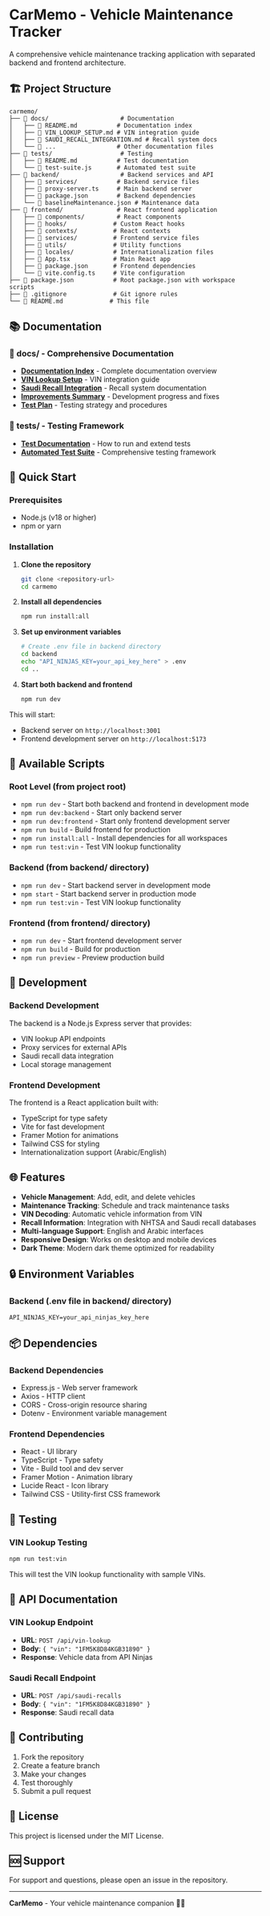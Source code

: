 # CarMemo - Vehicle Maintenance Tracker

A comprehensive vehicle maintenance tracking application with separated backend and frontend architecture.

## 🏗️ Project Structure

```
carmemo/
├── 📁 docs/                    # Documentation
│   ├── 📄 README.md           # Documentation index
│   ├── 📄 VIN_LOOKUP_SETUP.md # VIN integration guide
│   ├── 📄 SAUDI_RECALL_INTEGRATION.md # Recall system docs
│   └── 📄 ...                 # Other documentation files
├── 📁 tests/                   # Testing
│   ├── 📄 README.md           # Test documentation
│   └── 📄 test-suite.js       # Automated test suite
├── 📁 backend/                 # Backend services and API
│   ├── 📁 services/           # Backend service files
│   ├── 📄 proxy-server.ts     # Main backend server
│   ├── 📄 package.json        # Backend dependencies
│   └── 📄 baselineMaintenance.json # Maintenance data
├── 📁 frontend/               # React frontend application
│   ├── 📁 components/         # React components
│   ├── 📁 hooks/             # Custom React hooks
│   ├── 📁 contexts/          # React contexts
│   ├── 📁 services/          # Frontend service files
│   ├── 📁 utils/             # Utility functions
│   ├── 📁 locales/           # Internationalization files
│   ├── 📄 App.tsx            # Main React app
│   ├── 📄 package.json       # Frontend dependencies
│   └── 📄 vite.config.ts     # Vite configuration
├── 📄 package.json           # Root package.json with workspace scripts
├── 📄 .gitignore             # Git ignore rules
└── 📄 README.md             # This file
```

## 📚 Documentation

### **📁 docs/** - Comprehensive Documentation
- **[Documentation Index](./docs/README.md)** - Complete documentation overview
- **[VIN Lookup Setup](./docs/VIN_LOOKUP_SETUP.md)** - VIN integration guide
- **[Saudi Recall Integration](./docs/SAUDI_RECALL_INTEGRATION.md)** - Recall system documentation
- **[Improvements Summary](./docs/IMPROVEMENTS_SUMMARY.md)** - Development progress and fixes
- **[Test Plan](./docs/TEST_PLAN.md)** - Testing strategy and procedures

### **🧪 tests/** - Testing Framework
- **[Test Documentation](./tests/README.md)** - How to run and extend tests
- **[Automated Test Suite](./tests/test-suite.js)** - Comprehensive testing framework

## 🚀 Quick Start

### Prerequisites
- Node.js (v18 or higher)
- npm or yarn

### Installation

1. **Clone the repository**
   ```bash
   git clone <repository-url>
   cd carmemo
   ```

2. **Install all dependencies**
   ```bash
   npm run install:all
   ```

3. **Set up environment variables**
   ```bash
   # Create .env file in backend directory
   cd backend
   echo "API_NINJAS_KEY=your_api_key_here" > .env
   cd ..
   ```

4. **Start both backend and frontend**
   ```bash
   npm run dev
   ```

This will start:
- Backend server on `http://localhost:3001`
- Frontend development server on `http://localhost:5173`

## 📁 Available Scripts

### Root Level (from project root)
- `npm run dev` - Start both backend and frontend in development mode
- `npm run dev:backend` - Start only backend server
- `npm run dev:frontend` - Start only frontend development server
- `npm run build` - Build frontend for production
- `npm run install:all` - Install dependencies for all workspaces
- `npm run test:vin` - Test VIN lookup functionality

### Backend (from backend/ directory)
- `npm run dev` - Start backend server in development mode
- `npm start` - Start backend server in production mode
- `npm run test:vin` - Test VIN lookup functionality

### Frontend (from frontend/ directory)
- `npm run dev` - Start frontend development server
- `npm run build` - Build for production
- `npm run preview` - Preview production build

## 🔧 Development

### Backend Development
The backend is a Node.js Express server that provides:
- VIN lookup API endpoints
- Proxy services for external APIs
- Saudi recall data integration
- Local storage management

### Frontend Development
The frontend is a React application built with:
- TypeScript for type safety
- Vite for fast development
- Framer Motion for animations
- Tailwind CSS for styling
- Internationalization support (Arabic/English)

## 🌐 Features

- **Vehicle Management**: Add, edit, and delete vehicles
- **Maintenance Tracking**: Schedule and track maintenance tasks
- **VIN Decoding**: Automatic vehicle information from VIN
- **Recall Information**: Integration with NHTSA and Saudi recall databases
- **Multi-language Support**: English and Arabic interfaces
- **Responsive Design**: Works on desktop and mobile devices
- **Dark Theme**: Modern dark theme optimized for readability

## 🔒 Environment Variables

### Backend (.env file in backend/ directory)
```
API_NINJAS_KEY=your_api_ninjas_key_here
```

## 📦 Dependencies

### Backend Dependencies
- Express.js - Web server framework
- Axios - HTTP client
- CORS - Cross-origin resource sharing
- Dotenv - Environment variable management

### Frontend Dependencies
- React - UI library
- TypeScript - Type safety
- Vite - Build tool and dev server
- Framer Motion - Animation library
- Lucide React - Icon library
- Tailwind CSS - Utility-first CSS framework

## 🧪 Testing

### VIN Lookup Testing
```bash
npm run test:vin
```

This will test the VIN lookup functionality with sample VINs.

## 📝 API Documentation

### VIN Lookup Endpoint
- **URL**: `POST /api/vin-lookup`
- **Body**: `{ "vin": "1FM5K8D84KGB31890" }`
- **Response**: Vehicle data from API Ninjas

### Saudi Recall Endpoint
- **URL**: `POST /api/saudi-recalls`
- **Body**: `{ "vin": "1FM5K8D84KGB31890" }`
- **Response**: Saudi recall data

## 🤝 Contributing

1. Fork the repository
2. Create a feature branch
3. Make your changes
4. Test thoroughly
5. Submit a pull request

## 📄 License

This project is licensed under the MIT License.

## 🆘 Support

For support and questions, please open an issue in the repository.

---

**CarMemo** - Your vehicle maintenance companion 🚗✨
